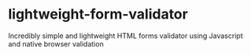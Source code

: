 # lightweight-form-validator
Incredibly simple and lightweight HTML forms validator using Javascript and native browser validation

